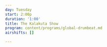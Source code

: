 ```yaml
---
day: Tuesday
start: 2:00p
duration: '1:00'
title: The Kalakuta Show
program: content/programs/global-drumbeat.md
airshifts: []

---
```

